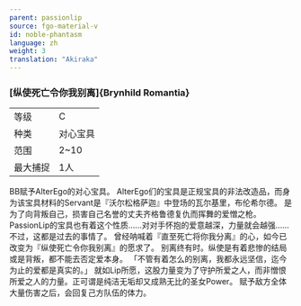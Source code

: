 ```yaml
---
parent: passionlip
source: fgo-material-v
id: noble-phantasm
language: zh
weight: 3
translation: "Akiraka"
---
```


### [纵使死亡令你我别离]{Brynhild Romantia}

<table>
  <tr><td>等级</td><td>C</td></tr>
  <tr><td>种类</td><td>对心宝具</td></tr>
  <tr><td>范围</td><td>2~10</td></tr>
  <tr><td>最大捕捉</td><td>1人</td></tr>
</table>

BB赋予AlterEgo的对心宝具。
AlterEgo们的宝具是正规宝具的非法改造品，而身为该宝具材料的Servant是『沃尔松格萨迦』中登场的瓦尔基里，布伦希尔德。
是为了向背叛自己，损害自己名誉的丈夫齐格鲁德复仇而挥舞的爱憎之枪。
PassionLip的宝具也有着这个性质……对对手怀抱的爱意越深，力量就会越强……不过，这都是过去的事情了。
曾经呐喊着『直至死亡将你我分离』的心，如今已改变为『纵使死亡令你我别离』的愿求了。
别离终有时。纵使是有着悲惨的结局或是背叛，都不能去否定爱本身。
「不管有着怎么的别离，我都永远坚信，迄今为止的爱都是真实的。」
就如Lip所愿，这股力量变为了守护所爱之人，而非憎恨所爱之人的力量。正可谓是纯洁无垢却又成熟无比的圣女Power。
赋予敌方全体大量伤害之后，会回复己方队伍的体力。
